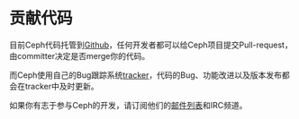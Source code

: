 # 贡献代码

目前Ceph代码托管到[Github](https://github.com/ceph/ceph)，任何开发者都可以给Ceph项目提交Pull-request，由committer决定是否merge你的代码。

而Ceph使用自己的Bug跟踪系统[tracker](http://tracker.ceph.com/)，代码的Bug、功能改进以及版本发布都会在tracker中及时更新。

如果你有志于参与Ceph的开发，请订阅他们的[邮件列表](https://ceph.com/resources/mailing-list-irc/)和IRC频道。